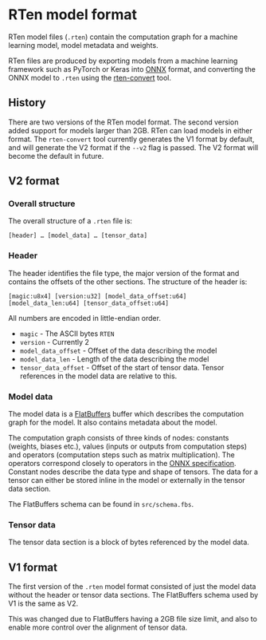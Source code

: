 # RTen model format

RTen model files (`.rten`) contain the computation graph for a machine learning
model, model metadata and weights.

RTen files are produced by exporting models from a machine learning framework
such as PyTorch or Keras into [ONNX](https://onnx.ai) format, and converting the
ONNX model to `.rten` using the
[rten-convert](https://pypi.org/project/rten-convert/) tool.

## History

There are two versions of the RTen model format. The second version added
support for models larger than 2GB. RTen can load models in either format. The
`rten-convert` tool currently generates the V1 format by default, and will
generate the V2 format if the `--v2` flag is passed. The V2 format will become
the default in future.

## V2 format

### Overall structure

The overall structure of a `.rten` file is:

```
[header] … [model_data] … [tensor_data]
```

### Header

The header identifies the file type, the major version of the format and
contains the offsets of the other sections. The structure of the header is:

```
[magic:u8x4] [version:u32] [model_data_offset:u64] [model_data_len:u64] [tensor_data_offset:u64]
```

All numbers are encoded in little-endian order.

- `magic` - The ASCII bytes `RTEN`
- `version` - Currently 2
- `model_data_offset` - Offset of the data describing the model
- `model_data_len` - Length of the data describing the model
- `tensor_data_offset` - Offset of the start of tensor data. Tensor references in
  the model data are relative to this.

### Model data

The model data is a [FlatBuffers](https://flatbuffers.dev) buffer which
describes the computation graph for the model. It also contains metadata about
the model.

The computation graph consists of three kinds of nodes: constants (weights,
biases etc.), values (inputs or outputs from computation steps) and operators
(computation steps such as matrix multiplication). The operators correspond
closely to operators in the [ONNX
specification](https://onnx.ai/onnx/operators/). Constant nodes describe the
data type and shape of tensors. The data for a tensor can either be stored
inline in the model or externally in the tensor data section.

The FlatBuffers schema can be found in `src/schema.fbs`.

### Tensor data

The tensor data section is a block of bytes referenced by the model data.

## V1 format

The first version of the `.rten` model format consisted of just the model
data without the header or tensor data sections. The FlatBuffers schema used by
V1 is the same as V2.

This was changed due to FlatBuffers having a 2GB file
size limit, and also to enable more control over the alignment of tensor data.
